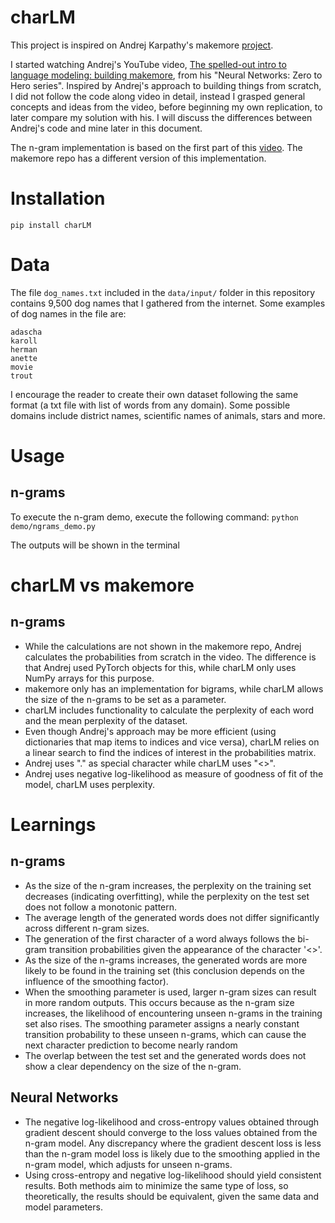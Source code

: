 # charLM

This project is inspired on Andrej Karpathy's makemore [project](https://github.com/karpathy/makemore). 

I started watching Andrej's YouTube video, [The spelled-out intro to language modeling: building makemore](https://www.youtube.com/watch?v=PaCmpygFfXo&t=3749s), from his "Neural Networks: Zero to Hero series". Inspired by Andrej's approach to building things from scratch, I did not follow the code along video in detail, instead I grasped general concepts and ideas from the video, before beginning my own replication,
to later compare my solution with his. I will discuss the differences between Andrej's code and mine later in this document.

The n-gram implementation is based on the first part of this [video](https://www.youtube.com/watch?v=PaCmpygFfXo&t=3749s). The makemore repo has a different version of this implementation.

# Installation

`pip install charLM`

# Data

The file `dog_names.txt` included in the `data/input/` folder in this repository contains 9,500 dog names that I gathered from the internet. Some examples of dog names in the file are:

```
adascha
karoll
herman
anette
movie
trout
```

I encourage the reader to create their own dataset following the same format (a txt file with list of words from any domain). Some possible domains include district names, scientific names of animals, stars and more.

# Usage

## n-grams

To execute the n-gram demo, execute the following command: `python demo/ngrams_demo.py`

The outputs will be shown in the terminal

# charLM vs makemore

## n-grams

- While the calculations are not shown in the makemore repo, Andrej calculates the probabilities from scratch in the video. The difference is that Andrej used PyTorch objects for this, while charLM only uses NumPy arrays for this purpose.
- makemore only has an implementation for bigrams, while charLM allows the size of the n-grams to be set as a parameter.
- charLM includes functionality to calculate the perplexity of each word and the mean perplexity of the dataset.
- Even though Andrej's approach may be more efficient (using dictionaries that map items to indices and vice versa), charLM relies on a linear search to find the indices of interest in the probabilities matrix.
- Andrej uses "." as special character while charLM uses "<>".
- Andrej uses negative log-likelihood as measure of goodness of fit of the model, charLM uses perplexity.

# Learnings

## n-grams

- As the size of the n-gram increases, the perplexity on the training set decreases (indicating overfitting), while the perplexity on the test set does not follow a monotonic pattern.
- The average length of the generated words does not differ significantly across different n-gram sizes.
- The generation of the first character of a word always follows the bi-gram transition probabilities given the appearance of the character '<>'.
- As the size of the n-grams increases, the generated words are more likely to be found in the training set (this conclusion depends on the influence of the smoothing factor).
- When the smoothing parameter is used, larger n-gram sizes can result in more random outputs. This occurs because as the n-gram size increases, the likelihood of encountering unseen n-grams in the training set also rises. The smoothing parameter assigns a nearly constant transition probability to these unseen n-grams, which can cause the next character prediction to become nearly random
- The overlap between the test set and the generated words does not show a clear dependency on the size of the n-gram.

## Neural Networks
- The negative log-likelihood and cross-entropy values obtained through gradient descent should converge to the loss values obtained from the n-gram model. Any discrepancy where the gradient descent loss is less than the n-gram model loss is likely due to the smoothing applied in the n-gram model, which adjusts for unseen n-grams.
- Using cross-entropy and negative log-likelihood should yield consistent results. Both methods aim to minimize the same type of loss, so theoretically, the results should be equivalent, given the same data and model parameters.